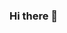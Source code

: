 ### Hi there 👋

<!--
**Jahnavi-Jaolekar/Jahnavi-Jaolekar** is a ✨ _special_ ✨ repository because its `README.md` (this file) appears on your GitHub profile.

Here are some ideas to get you started:

- 🧔 I am a data scientist.
- 🔭 I’m currently working on Machine Learning projects
- 🌱 I’m currently learning various machine learning techniques
- 👯 I’m looking to collaborate on Machine learning projects.
- 💬 Ask me about Statistics, DataScience.
- 📫 How to reach me: jaolekarjahnavi@gmail.com


